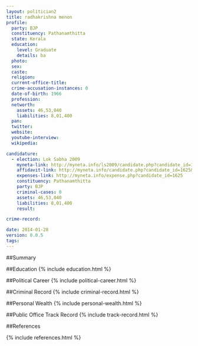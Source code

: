 ```yaml
---
layout: politician2
title: radhakrishna menon
profile: 
  party: BJP
  constituency: Pathanamthitta
  state: Kerala
  education: 
    level: Graduate
    details: ba
  photo: 
  sex: 
  caste: 
  religion: 
  current-office-title: 
  crime-accusation-instances: 0
  date-of-birth: 1966
  profession: 
  networth: 
    assets: 46,53,040
    liabilities: 8,01,400
  pan: 
  twitter: 
  website: 
  youtube-interview: 
  wikipedia: 

candidature: 
  - election: Lok Sabha 2009
    myneta-link: http://myneta.info/ls2009/candidate.php?candidate_id=1625
    affidavit-link: http://myneta.info/candidate.php?candidate_id=1625&scan=original
    expenses-link: http://myneta.info/expense.php?candidate_id=1625
    constituency: Pathanamthitta 
    party: BJP
    criminal-cases: 0
    assets: 46,53,040
    liabilities: 8,01,400
    result:  

crime-record: 

date: 2014-01-28
version: 0.0.5
tags: 
---
```

##Summary


##Education
{% include education.html %}


##Political Career
{% include political-career.html %}


##Criminal Record
{% include criminal-record.html %}


##Personal Wealth
{% include personal-wealth.html %}


##Public Office Track Record
{% include track-record.html %}


##References


{% include references.html %}